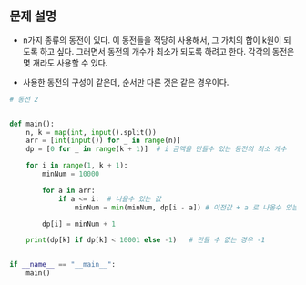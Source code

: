 ## 문제 설명
- n가지 종류의 동전이 있다. 이 동전들을 적당히 사용해서, 그 가치의 합이 k원이 되도록 하고 싶다. 그러면서 동전의 개수가 최소가 되도록 하려고 한다. 각각의 동전은 몇 개라도 사용할 수 있다.

- 사용한 동전의 구성이 같은데, 순서만 다른 것은 같은 경우이다.


``` python
# 동전 2


def main():
    n, k = map(int, input().split())
    arr = [int(input()) for _ in range(n)]
    dp = [0 for _ in range(k + 1)]  # i 금액을 만들수 있는 동전의 최소 개수

    for i in range(1, k + 1):
        minNum = 10000

        for a in arr:
            if a <= i:  # 나올수 있는 값
                minNum = min(minNum, dp[i - a]) # 이전값 + a 로 나올수 있는 금액의 최소 동전의 개수

        dp[i] = minNum + 1

    print(dp[k] if dp[k] < 10001 else -1)   # 만들 수 없는 경우 -1


if __name__ == "__main__":
    main()

```